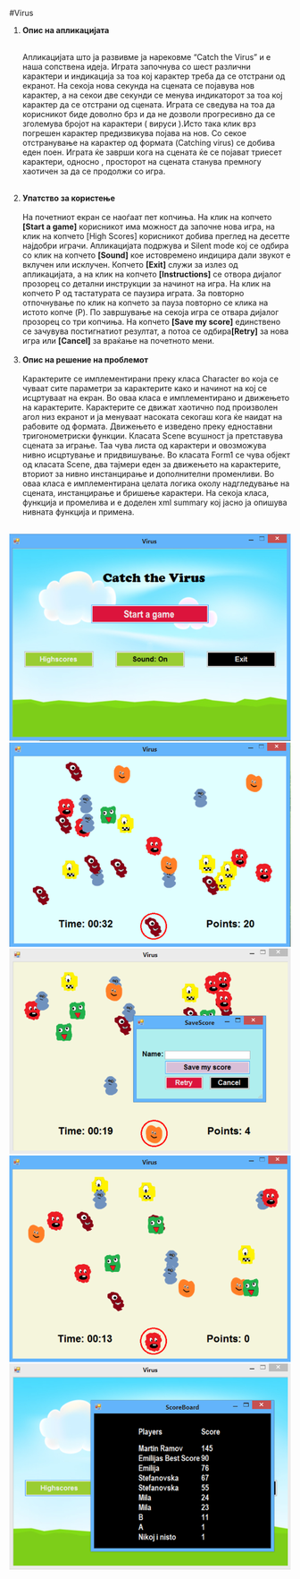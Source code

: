 #Virus
<ol>
<li><strong>Опис на апликацијата</strong></li></br>
<p>Апликацијата што ја развивме ја нарековме “Catch the Virus” и е наша сопствена идеја. Играта започнува со шест различни карактери и индикација за тоа кој карактер треба да се отстрани од екранот. На секоја нова секунда на сцената се појавува нов карактер, а на секои две секунди се менува индикаторот за тоа кој карактер да се отстрани од сцената. Играта се сведува на тоа да корисникот биде доволно брз и да не дозволи прогресивно да се зголемува бројот на карактери ( вируси ).Исто така клик врз погрешен карактер предизвикува појава на нов. Со секое отстранување на карактер од формата (Catching virus) се добива еден поен.  Играта ќе заврши кога на сцената ќе се појават триесет карактери, односно , просторот на сцената станува премногу хаотичен за да се продолжи со игра.</p></br>

<li><strong>Упатство за користење</strong></li></br>
На почетниот екран се наоѓаат пет копчиња. На клик на копчето <strong>[Start a game]</strong> корисникот има можност да започне нова игра, на клик на копчето <string>[High Scores]</strong> корисникот добива преглед на десетте најдобри играчи. Апликацијата подржува и Silent mode кој се одбира со клик на копчето <strong>[Sound]</strong> кое истовремено индицира дали звукот е вклучен или исклучен. Копчето <strong>[Еxit]</strong> служи за излез од апликацијата, а на клик на копчето <strong>[Instructions]</strong> се отвора дијалог прозорец со детални инструкции за начинот на игра. На клик на копчето P од тастатурата се паузира играта. За повторно отпочнување по клик на копчето за пауза повторно се клика на истото копче (P).
По завршување на секоја игра се отвара дијалог прозорец со три копчиња. На копчето <strong>[Save my score]</strong> единствено се зачувува постигнатиот резултат, а потоа се одбира<strong>[Retry]</strong> за нова игра или <strong>[Cancel]</strong> за враќање на почетното мени.</br></br>

<li><strong>Опис на решение на проблемот</strong></li></br>
Карактерите се имплементирани преку класа Character во која се чуваат сите параметри за карактерите како и начинот на кој се исцртуваат на екран. Во оваа класа е имплементирано и движењето на карактерите. Карактерите се движат хаотично под произволен агол низ екранот и ја менуваат насоката секогаш кога ќе наидат на рабовите од формата. Движењето е изведено преку едноставни тригонометриски функции.
Класата Scene всушност ја претставува сцената за играње. Таа чува листа од карактери и овозможува нивно исцртување и придвишување.
Во класата Form1 се чува објект од класата Scene, два тајмери  еден за движењето на карактерите, вториот за нивно инстанцирање и дополнителни променливи. Во оваа класа е имплементирана целата логика околу надгледување на сцената, инстанцирање и бришење карактери.
На секоја класа, функција и промелива и е доделен xml summary  кој јасно ја опишува нивната функција и примена.</br></br>
</ol>
<p align="center">
  <img src="Screenshots\Pocetno meni.png"/>
  <img src="Screenshots\colorchange.png"/>
  <img src="Screenshots\ending dialog.png"/>
  <img src="Screenshots\igra.png"/>
  <img src="Screenshots\score board.png"/>
</p>
